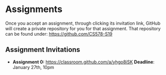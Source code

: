 # Assignments

Once you accept an assignment, through clicking its invitation link, GitHub will create a private repository for you for that assignment. That repository can be found under: https://github.com/CS578-S19

## Assignment Invitations

* __Assignment 0:__ https://classroom.github.com/a/yhgo8iSK __Deadline__: January 27th, 10pm

